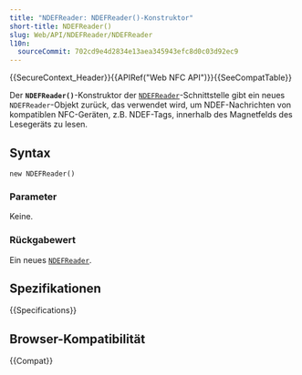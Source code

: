 ```yaml
---
title: "NDEFReader: NDEFReader()-Konstruktor"
short-title: NDEFReader()
slug: Web/API/NDEFReader/NDEFReader
l10n:
  sourceCommit: 702cd9e4d2834e13aea345943efc8d0c03d92ec9
---
```


{{SecureContext_Header}}{{APIRef("Web NFC API")}}{{SeeCompatTable}}

Der **`NDEFReader()`**-Konstruktor der [`NDEFReader`](/de/docs/Web/API/NDEFReader)-Schnittstelle gibt ein neues `NDEFReader`-Objekt zurück, das verwendet wird, um NDEF-Nachrichten von kompatiblen NFC-Geräten, z.B. NDEF-Tags, innerhalb des Magnetfelds des Lesegeräts zu lesen.

## Syntax

```js-nolint
new NDEFReader()
```

### Parameter

Keine.

### Rückgabewert

Ein neues [`NDEFReader`](/de/docs/Web/API/NDEFReader).

## Spezifikationen

{{Specifications}}

## Browser-Kompatibilität

{{Compat}}

